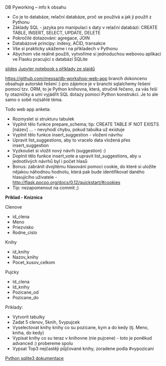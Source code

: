 DB Pyworking – info k obsahu

<ul><li>Co je to databáze, relační databáze, proč se používá a jak ji použít z Pythonu</li>
<li>Základy SQL - jazyka pro manipulaci s daty v relační databázi: CREATE TABLE, INSERT, SELECT, UPDATE, DELETE</li>
<li>Pokročilé dotazování: agregace, JOIN</li>
<li>Databázové principy: indexy, ACID, transakce </li>
<li>Vše si prakticky ukážeme i na příkladech v Pythonu</li>
<li>Abychom vše reálně použili, vytvoříme si jednoduchou webovou aplikaci ve Flasku pracující s databází SQLite</li>
</ul>




<a href="https://docs.google.com/presentation/d/1T_oei3efSJwDjpFk0aImpcLnuMAAQN0uum44In0hdts/edit?usp=sharing">slides</a>
<a href="https://gist.github.com/messa/bb6063214182b922fcdc66bcb1d69e27">
Jupyter notebook s příklady ze slajdů</a>

https://github.com/messa/db-workshop-web-app
branch dokonceno obsahuje autorské řešení :)
pro zájemce je v branchi sqlalchemy řešení pomocí tzv. ORM, to je Python knihovna, která, stručně řečeno, za vás řeší ty otazníčky a umí vyjádřit SQL dotazy pomocí Python konstrukcí. Je to ale samo o sobě rozsáhlé téma.


Todo web app anketa:
* Rozmyslet si strukturu tabulek
* Vyplnit tělo funkce prepare_schema; tip: CREATE TABLE IF NOT EXISTS [název] … - nevyhodí chybu, pokud tabulka už existuje
* Vyplnit tělo funkce insert_suggestion - vložení návrhu
* Upravit list_suggestions, aby to vracelo data vložená přes insert_suggestion
* Vyzkoušet si vložit nový návrh (suggestion) :)
* Doplnit tělo funkce insert_vote a upravit list_suggestions, aby u jednotlivých návrhů byl i počet hlasů
* Bonus: zabránit dvojitému hlasování pomocí cookie, do které si uložíte nějakou náhodnou hodnotu, která pak bude identifikovat daného hlasujícího uživatele - http://flask.pocoo.org/docs/0.12/quickstart/#cookies 
* Tip: nezapomenout na commit ;)


<b>Priklad - Kniznica</b>

Clenove

* id_clena
* Meno
* Priezvisko
* Rodne_cislo

Knihy

* id_knihy
* Nazov_knihy
* Pocet_kusov_celkom

Pujcky

* Id_clena
* Id_knihy
* Pozicane_od
* Pozicane_do


Priklady:

* Vytvorit tabulky
* Zadat 5 clenov, 5knih, 5vypujcek
* Vyselectovat knihy knihy co su pozicane, kym a do kedy (tj. Meno, kniha, do kedy)
* Vypisat knihy co su teraz v knihovne (nie pujcene) - toto je poněkud advanced :) probereme spolu
* Vypsat Top3 nejčastěji půjčované knihy, zoradene podla #vypozicani


 <a href="https://docs.python.org/3/library/sqlite3.html">Python sqlite3 dokumentace</a>



